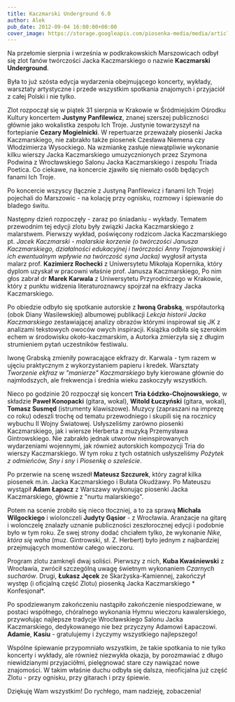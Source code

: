 ```yaml
---
title: Kaczmarski Underground 6.0
author: Alek
pub_date: 2012-09-04 16:00:00+00:00
cover_image: https://storage.googleapis.com/piosenka-media/media/article_covers/ku.png
---
```


Na przełomie sierpnia i września w podkrakowskich Marszowicach odbył się zlot fanów twórczości Jacka Kaczmarskiego o nazwie **Kaczmarski Underground**.

Była to już szósta edycja wydarzenia obejmującego koncerty, wykłady, warsztaty artystyczne i przede wszystkim spotkania znajomych i przyjaciół z całej Polski i nie tylko. 

Zlot rozpoczął się w piątek 31 sierpnia w Krakowie w Śródmiejskim Ośrodku Kultury koncertem **Justyny Panfilewicz**, znanej szerszej publiczności głównie jako wokalistka zespołu Ich Troje. Justynie towarzyszył na fortepianie **Cezary Mogielnicki**. W repertuarze przeważały piosenki Jacka Kaczmarskiego, nie zabrakło także piosenek Czesława Niemena czy Włodzimierza Wysockiego. Na wzmiankę zasłuje niewątpliwie wykonanie kilku wierszy Jacka Kaczmarskiego umuzycznionych przez Szymona Podwina z Wrocławskiego Salonu Jacka Kaczmarskiego i zespołu Triada Poetica. Co ciekawe, na koncercie zjawiło się niemało osób będących fanami Ich Troje. 
 
 Po koncercie wszyscy (łącznie z Justyną Panfilewicz i fanami Ich Troje) pojechali do Marszowic - na kolację przy ognisku, rozmowy i śpiewanie do bladego świtu.

Następny dzień rozpoczęły - zaraz po śniadaniu - wykłady. Tematem przewodnim tej edycji zlotu były związki Jacka Kaczmarskiego z malarstwem. Pierwszy wykład, poświęcony rodzicom Jacka Kaczmarskiego pt. *Jacek Kaczmarski - malarskie korzenie (o twórczości Janusza Kaczmarskiego, działalności edukacyjnej i twórczości Anny Trojanowskiej i ich ewentualnym wpływie na twórczość syna Jacka)* wygłosił artysta malarz prof. **Kazimierz Rochecki** z Uniwersytetu Mikołaja Kopernika, który dyplom uzyskał w pracowni właśnie prof. Janusza Kaczmarskiego, Po nim głos zabrał dr **Marek Karwala** z Uniwersytetu Przyrodniczego w Krakowie, który z punktu widzenia literaturoznawcy spojrzał na ekfrazy Jacka Kaczmarskiego.

Po obiedzie odbyło się spotkanie autorskie z **Iwoną Grabską**, współautorką (obok Diany Wasilewskiej) albumowej publikacji *Lekcja historii Jacka Kaczmarskiego* zestawiającej analizy obrazów którymi inspirował się JK z analizami tekstowych owoców owych inspiracji. Książka odbiła się szerokim echem w środowisku około-kaczmarskim, a Autorka zmierzyła się z długim strumieniem pytań uczestników festiwalu.

Iwonę Grabską zmieniły powracające ekfrazy dr. Karwala - tym razem w ujęciu praktycznym z wykorzystaniem papieru i kredek. Warsztaty *Tworzenie ekfraz w "manierze" Kaczmarskiego* były kierowane głównie do najmłodszych, ale frekwencja i średnia wieku zaskoczyły wszystkich.

Nieco po godzinie 20 rozpoczął się koncert **Tria Łódzko-Chojnowskiego**, w składzie **Paweł Konopacki** (gitara, wokal), **Witold Łuczyński** (gitara, wokal), **Tomasz Susmęd** (istrumenty klawiszowe). Muzycy (zapraszani na imprezę co roku) odeszli trochę od tematu przewodniego i skupili się na rocznicy wybuchu II Wojny Światowej. Usłyszeliśmy zarówno piosenki Kaczmarskiego, jak i wiersze Herberta z muzyką Przemysława Gintrowskiego. Nie zabrakło jednak utworów nieinspirowanych wydarzeniami wojennymi, jak również autorskich kompozycji Tria do wierszy Kaczmarskiego. W tym roku z tych ostatnich usłyszeliśmy *Pożytek z odmieńców, Sny i sny* i *Piosenkę o szeleście*.

Po przerwie na scenę wszedł **Mateusz Szczurek**, który zagrał kilka piosenek m.in. Jacka Kaczmarskiego i Bułata Okudżawy. Po Mateuszu wystąpił **Adam Łapacz** z Warszawy wykonując piosenki Jacka Kaczmarskiego, głównie z "nurtu malarskiego".

Potem na scenie zrobiło się nieco tłoczniej, a to za sprawą **Michała Wilgockiego** i wiolonczeli **Judyty Gąsior** - z Wrocławia. Aranżacje na gitarę i wolonczelę znalazły uznanie publiczności zeszłorocznej edycji i podobnie było w tym roku. Ze swej strony dodać chciałem tylko, że wykonanie *Nike, która się waha* (muz. Gintrowski, sł. Z. Herbert) było jednym z najbardziej przejmujących momentów całego wieczoru.

Program zlotu zamknęli dwaj soliści. Pierwszy z nich, **Kuba Kwaśniewski** z Wrocławia, zwrócił szczególną uwagę świetnym wykonaniem *Czarnych sucharów*. Drugi, **Łukasz Jęcek** ze Skarżyska-Kamiennej, zakończył występ (i oficjalną część Zlotu) piosenką Jacka Kaczmarskiego * Konfesjonał*.

Po spodziewanym zakończeniu nastąpiło zakończenie niespodziewane, w postaci współnego, chóralnego wykonania Hymnu wieczoru kawalerskiego, przywołując najlepsze tradycje Wrocławskiego Salonu Jacka Kaczmarskiego, dedykowanego nie bez przyczyny Adamowi Łapaczowi. **Adamie**, **Kasiu** - gratulujemy i życzymy wszystkiego najlepszego!

Wspólne śpiewanie przypomniało wszystkim, że takie spotkania to nie tylko koncerty i wykłady, ale również niezwykła okazja, by porozmawiać z długo niewidzianymi przyjaciółmi, pielęgnować stare czy nawiązać nowe znajomości. W takim właśnie duchu odbyła się dalsza, nieoficjalna już część Zlotu - przy ognisku, przy gitarach i przy śpiewie.

Dziękuję Wam wszystkim! Do rychłego, mam nadzieję, zobaczenia!